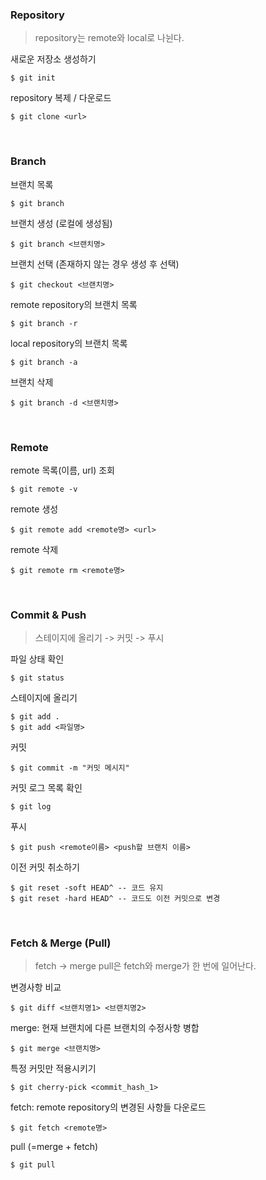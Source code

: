 ### Repository
> repository는 remote와 local로 나뉜다.

새로운 저장소 생성하기
```
$ git init
```

repository 복제 / 다운로드
```
$ git clone <url>
```
<br>

### Branch
브랜치 목록
```
$ git branch
```

브랜치 생성 (로컬에 생성됨)
```
$ git branch <브랜치명>
```

브랜치 선택 (존재하지 않는 경우 생성 후 선택)
```
$ git checkout <브랜치명>
```

remote repository의 브랜치 목록
```
$ git branch -r
```

local repository의 브랜치 목록
```
$ git branch -a
```

브랜치 삭제
```
$ git branch -d <브랜치명>
```
<br>

### Remote
remote 목록(이름, url) 조회
```
$ git remote -v
```

remote 생성
```
$ git remote add <remote명> <url>
```

remote 삭제
```
$ git remote rm <remote명>
```
<br>

### Commit & Push
> 스테이지에 올리기 -> 커밋 -> 푸시

파일 상태 확인
```
$ git status
```

스테이지에 올리기
```
$ git add .
$ git add <파일명>
```

커밋
```
$ git commit -m "커밋 메시지"
```

커밋 로그 목록 확인
```
$ git log
```

푸시
```
$ git push <remote이름> <push할 브랜치 이름>
```

이전 커밋 취소하기
```
$ git reset -soft HEAD^ -- 코드 유지
$ git reset -hard HEAD^ -- 코드도 이전 커밋으로 변경
```
<br>

### Fetch & Merge (Pull)
> fetch -> merge
> pull은 fetch와 merge가 한 번에 일어난다.

변경사항 비교
```
$ git diff <브랜치명1> <브랜치명2>
```

merge: 현재 브랜치에 다른 브랜치의 수정사항 병합
```
$ git merge <브랜치명>
```

특정 커밋만 적용시키기
```
$ git cherry-pick <commit_hash_1>
```

fetch: remote repository의 변경된 사항들 다운로드
```
$ git fetch <remote명>
```

pull (=merge + fetch)
```
$ git pull
```